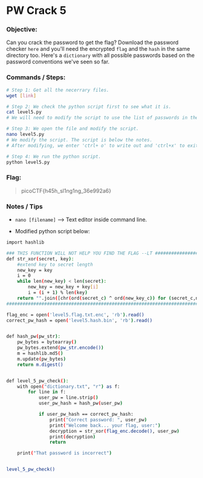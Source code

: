 # PW Crack 5

### Objective:

Can you crack the password to get the flag?
Download the password checker `here` and you'll need the encrypted `flag` and the `hash` in the same directory too.
Here's a `dictionary` with all possible passwords based on the password conventions we've seen so far.

### Commands / Steps:

```bash
# Step 1: Get all the necerrary files. 
wget [link]

# Step 2: We check the python script first to see what it is.
cat level5.py
# We will need to modify the script to use the list of passwords in the dictionary.txt file.

# Step 3: We open the file and modify the script.
nano level5.py
# We modify the script. The script is below the notes.
# After modifying, we enter 'ctrl+ o' to write out and 'ctrl+x' to exit.

# Step 4: We run the python script.
python level5.py
```

### Flag:

> picoCTF{h45h_sl1ng1ng_36e992a6}

### Notes / Tips

- `nano [filename]` --> Text editor inside command line.

- Modified python script below:
```bash
import hashlib

### THIS FUNCTION WILL NOT HELP YOU FIND THE FLAG --LT ########################
def str_xor(secret, key):
    #extend key to secret length
    new_key = key
    i = 0
    while len(new_key) < len(secret):
        new_key = new_key + key[i]
        i = (i + 1) % len(key)        
    return "".join([chr(ord(secret_c) ^ ord(new_key_c)) for (secret_c,new_key_c) in zip(secret,new_key)])
###############################################################################

flag_enc = open('level5.flag.txt.enc', 'rb').read()
correct_pw_hash = open('level5.hash.bin', 'rb').read()


def hash_pw(pw_str):
    pw_bytes = bytearray()
    pw_bytes.extend(pw_str.encode())
    m = hashlib.md5()
    m.update(pw_bytes)
    return m.digest()


def level_5_pw_check():
    with open("dictionary.txt", "r") as f:
        for line in f:
            user_pw = line.strip()
            user_pw_hash = hash_pw(user_pw)

            if user_pw_hash == correct_pw_hash:
                print("Correct password: ", user_pw)
                print("Welcome back... your flag, user:")
                decryption = str_xor(flag_enc.decode(), user_pw)
                print(decryption)
                return

    print("That password is incorrect")


level_5_pw_check()
```